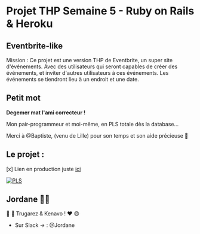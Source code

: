 
# Projet THP Semaine 5 - Ruby on Rails & Heroku



## Eventbrite-like

Mission : Ce projet est une version THP de Eventbrite, un super site d'événements. 
Avec des utilisateurs qui seront capables de créer des événements, et inviter d'autres utilisateurs à ces événements. 
Les événements se tiendront lieu à un endroit et une date.


## Petit mot

**Degemer mat l'ami correcteur !** 


Mon pair-programmeur et moi-même, en PLS totale dès la database... 

Merci à @Baptiste, (venu de Lille) pour son temps et son aide précieuse :pray:


## Le projet :
  
  [x] Lien en production juste [ici](https://fast-dusk-27475.herokuapp.com/)
  
[![PLS](http://www.image-heberg.fr/files/15253915311136712284.png)](https://youtu.be/aIHPx6GjEo4)


## Jordane :pig::love_letter:

:pray: :snail: Trugarez & Kenavo ! :heart: :smile:

* Sur Slack -> : @Jordane
